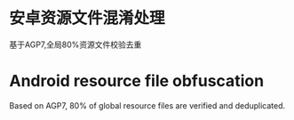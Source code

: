 # 安卓资源文件混淆处理

基于AGP7,全局80%资源文件校验去重

# Android resource file obfuscation

Based on AGP7, 80% of global resource files are verified and deduplicated.